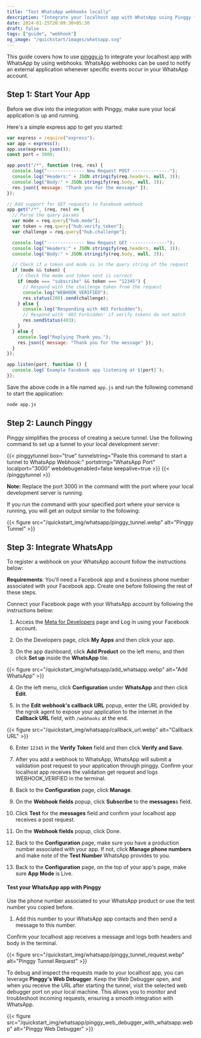 ```yaml
---
title: "Test WhatsApp webhooks locally"
description: "Integrate your localhost app with WhatsApp using Pinggy for seamless webhook testing and real-time notifications."
date: 2024-01-25T20:09:30+05:30
draft: false
tags: ["guide", "webhook"]
og_image: "/quickstart/images/whatsapp.svg"
---
```


This guide covers how to use [pinggy.io](https://pinggy.io) to integrate your localhost app with WhatsApp by using webhooks. WhatsApp webhooks can be used to notify an external application whenever specific events occur in your WhatsApp account.

## Step 1: Start Your App

Before we dive into the integration with Pinggy, make sure your local application is up and running.

Here's a simple express app to get you started:

```javascript
var express = require("express");
var app = express();
app.use(express.json());
const port = 3000;

app.post("/*", function (req, res) {
  console.log("-------------- New Request POST --------------");
  console.log("Headers:" + JSON.stringify(req.headers, null, 3));
  console.log("Body:" + JSON.stringify(req.body, null, 3));
  res.json({ message: "Thank you for the message" });
});

// Add support for GET requests to Facebook webhook
app.get("/*", (req, res) => {
  // Parse the query params
  var mode = req.query["hub.mode"];
  var token = req.query["hub.verify_token"];
  var challenge = req.query["hub.challenge"];

  console.log("-------------- New Request GET --------------");
  console.log("Headers:" + JSON.stringify(req.headers, null, 3));
  console.log("Body:" + JSON.stringify(req.body, null, 3));

  // Check if a token and mode is in the query string of the request
  if (mode && token) {
    // Check the mode and token sent is correct
    if (mode === "subscribe" && token === "12345") {
      // Respond with the challenge token from the request
      console.log("WEBHOOK_VERIFIED");
      res.status(200).send(challenge);
    } else {
      console.log("Responding with 403 Forbidden");
      // Respond with '403 Forbidden' if verify tokens do not match
      res.sendStatus(403);
    }
  } else {
    console.log("Replying Thank you.");
    res.json({ message: "Thank you for the message" });
  }
});

app.listen(port, function () {
  console.log(`Example Facebook app listening at ${port}`);
});
```

Save the above code in a file named `app.js` and run the following command to start the application:

```bash
node app.js
```

## Step 2: Launch Pinggy

Pinggy simplifies the process of creating a secure tunnel. Use the following command to set up a tunnel to your local development server:

{{< pinggytunnel box="true" tunnelstring="Paste this command to start a tunnel to WhatsApp Webhook:" portstring="WhatsApp Port" localport="3000" webdebugenabled=false keepalive=true >}}
{{< /pinggytunnel >}}

**Note:** Replace the port 3000 in the command with the port where your local development server is running.

If you run the command with your specified port where your service is running, you will get an output similar to the following:

{{< figure src="/quickstart_img/whatsapp/pinggy_tunnel.webp" alt="Pinggy Tunnel" >}}

## Step 3: Integrate WhatsApp

To register a webhook on your WhatsApp account follow the instructions below:

**Requirements**: You'll need a Facebook app and a business phone number associated with your Facebook app. Create one before following the rest of these steps.

Connect your Facebook page with your WhatsApp account by following the instructions below:

1. Access the [Meta for Developers](https://developers.facebook.com/) page and Log in using your Facebook account.

2. On the Developers page, click **My Apps** and then click your app.

3. On the app dashboard, click **Add Product** on the left menu, and then click **Set up** inside the **WhatsApp** tile.

{{< figure src="/quickstart_img/whatsapp/add_whatsapp.webp" alt="Add WhatsApp" >}}

4. On the left menu, click **Configuration** under **WhatsApp** and then click **Edit**.

5. In the **Edit webhook's callback URL** popup, enter the URL provided by the ngrok agent to expose your application to the internet in the **Callback URL** field, with `/webhooks` at the end.

{{< figure src="/quickstart_img/whatsapp/callback_url.webp" alt="Callback URL" >}}

6. Enter `12345` in the **Verify Token** field and then click **Verify and Save**.

7. After you add a webhook to WhatsApp, WhatsApp will submit a validation post request to your application through pinggy. Confirm your localhost app receives the validation get request and logs WEBHOOK_VERIFIED in the terminal.

8. Back to the **Configuration** page, click **Manage**.

9. On the **Webhook fields** popup, click **Subscribe** to the **messages**s field.

10. Click **Test** for the **messages** field and confirm your localhost app receives a post request.

11. On the **Webhook fields** popup, click Done.

12. Back to the **Configuration** page, make sure you have a production number associated with your app. If not, click **Manage phone numbers** and make note of the **Test Number** WhatsApp provides to you.

13. Back to the **Configuration** page, on the top of your app's page, make sure **App Mode** is Live.

#### Test your WhatsApp app with Pinggy

Use the phone number associated to your WhatsApp product or use the test number you copied before.

1. Add this number to your WhatsApp app contacts and then send a message to this number.

Confirm your localhost app receives a message and logs both headers and body in the terminal.

{{< figure src="/quickstart_img/whatsapp/pinggy_tunnel_request.webp" alt="Pinggy Tunnel Request" >}}

To debug and inspect the requests made to your localhost app, you can leverage **Pinggy's Web Debugger**. Keep the Web Debugger open, and when you receive the URL after starting the tunnel, visit the selected web debugger port on your local machine. This allows you to monitor and troubleshoot incoming requests, ensuring a smooth integration with WhatsApp.

{{< figure src="/quickstart_img/whatsapp/pinggy_web_debugger_with_whatsapp.webp" alt="Pinggy Web Debugger" >}}
